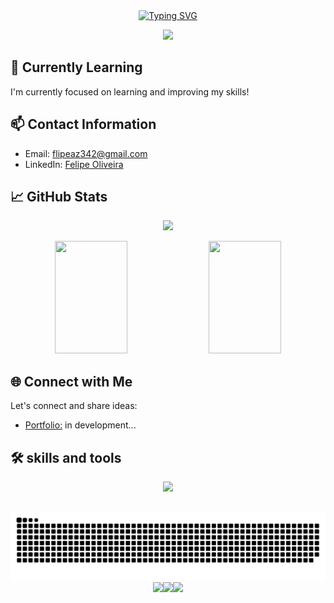 <div align='center'>
  <a href="https://git.io/typing-svg">
    <img src="https://readme-typing-svg.herokuapp.com?font=Inter&pause=1000&color=F7F7F7&center=true&multiline=true&repeat=false&random=false&width=435&height=60&lines=%F0%9F%91%8B+Hello%2C+I'm+Felipe+Oliveira;Welcome+to+my+GitHub+Profile!" alt="Typing SVG" />
  </a>
</div>

<p align='center'>
  <img src='https://github.com/SouFelipeOliveira/SouFelipeOliveira/assets/105752126/582a347b-e9c6-4746-bb09-31bb6a9d2512' />
</p>

## 🌱 Currently Learning

I'm currently focused on learning and improving my skills!

## 📫 Contact Information

- Email: [flipeaz342@gmail.com](mailto:flipeaz342@gmail.com)
- LinkedIn: [Felipe Oliveira](https://www.linkedin.com/in/felipe-oliveira-384b00265/)


## 📈 GitHub Stats

<p align='center'>
  <img src='https://github-readme-streak-stats-gold.vercel.app?user=SouFelipeOliveira&theme=dark&date_format=j%20M%5B%20Y%5D' />
</p>


<p align=center>
  <img height="180em" width="48%" src='https://github-readme-stats-git-main-flipperweel.vercel.app/api?username=SouFelipeOliveira&show_icons=true&theme=dark&include_all_commits=true&count_private=true'/>
  <img height="180em" width="48%" src="https://github-readme-stats-git-main-flipperweel.vercel.app/api/top-langs/?username=SouFelipeOliveira&layout=compact&langs_count=7&theme=dark"/>
</p>




## 🌐 Connect with Me

Let's connect and share ideas:

- [Portfolio:](https://soufelipeoliveira.github.io/portfolio) in development...

## 🛠️ skills and tools 

<p align='center'>
  <img src="https://skillicons.dev/icons?i=python,django,git,html,css,js,angular,ionic,postgres,linux" />
</p>

##

<div align='center'>
  <img src='https://github.com/SouFelipeOliveira/SouFelipeOliveira/blob/output/github-contribution-grid-snake-dark.svg' />
</div>

<div align='center'>
  <img src='https://github.com/SouFelipeOliveira/SouFelipeOliveira/assets/105752126/0f7a24f6-f664-409e-8849-b6fa2912460a'><img src='https://github.com/SouFelipeOliveira/SouFelipeOliveira/assets/105752126/0f7a24f6-f664-409e-8849-b6fa2912460a'><img src='https://github.com/SouFelipeOliveira/SouFelipeOliveira/assets/105752126/0f7a24f6-f664-409e-8849-b6fa2912460a'>
</div>

